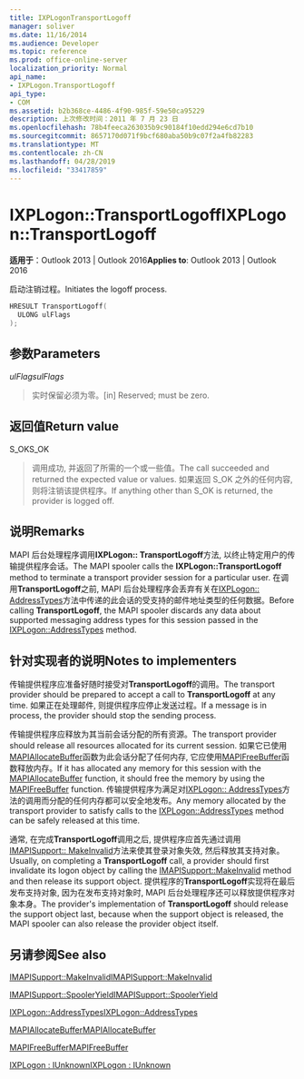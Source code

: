 ```yaml
---
title: IXPLogonTransportLogoff
manager: soliver
ms.date: 11/16/2014
ms.audience: Developer
ms.topic: reference
ms.prod: office-online-server
localization_priority: Normal
api_name:
- IXPLogon.TransportLogoff
api_type:
- COM
ms.assetid: b2b368ce-4486-4f90-985f-59e50ca95229
description: 上次修改时间：2011 年 7 月 23 日
ms.openlocfilehash: 78b4feeca263035b9c90184f10edd294e6cd7b10
ms.sourcegitcommit: 8657170d071f9bcf680aba50b9c07f2a4fb82283
ms.translationtype: MT
ms.contentlocale: zh-CN
ms.lasthandoff: 04/28/2019
ms.locfileid: "33417859"
---
```

# <a name="ixplogontransportlogoff"></a><span data-ttu-id="68bf8-103">IXPLogon::TransportLogoff</span><span class="sxs-lookup"><span data-stu-id="68bf8-103">IXPLogon::TransportLogoff</span></span>

  
  
<span data-ttu-id="68bf8-104">**适用于**：Outlook 2013 | Outlook 2016</span><span class="sxs-lookup"><span data-stu-id="68bf8-104">**Applies to**: Outlook 2013 | Outlook 2016</span></span> 
  
<span data-ttu-id="68bf8-105">启动注销过程。</span><span class="sxs-lookup"><span data-stu-id="68bf8-105">Initiates the logoff process.</span></span> 
  
```cpp
HRESULT TransportLogoff(
  ULONG ulFlags
);
```

## <a name="parameters"></a><span data-ttu-id="68bf8-106">参数</span><span class="sxs-lookup"><span data-stu-id="68bf8-106">Parameters</span></span>

 <span data-ttu-id="68bf8-107">_ulFlags_</span><span class="sxs-lookup"><span data-stu-id="68bf8-107">_ulFlags_</span></span>
  
> <span data-ttu-id="68bf8-108">实时保留必须为零。</span><span class="sxs-lookup"><span data-stu-id="68bf8-108">[in] Reserved; must be zero.</span></span>
    
## <a name="return-value"></a><span data-ttu-id="68bf8-109">返回值</span><span class="sxs-lookup"><span data-stu-id="68bf8-109">Return value</span></span>

<span data-ttu-id="68bf8-110">S_OK</span><span class="sxs-lookup"><span data-stu-id="68bf8-110">S_OK</span></span> 
  
> <span data-ttu-id="68bf8-111">调用成功, 并返回了所需的一个或一些值。</span><span class="sxs-lookup"><span data-stu-id="68bf8-111">The call succeeded and returned the expected value or values.</span></span> <span data-ttu-id="68bf8-112">如果返回 S_OK 之外的任何内容, 则将注销该提供程序。</span><span class="sxs-lookup"><span data-stu-id="68bf8-112">If anything other than S_OK is returned, the provider is logged off.</span></span>
    
## <a name="remarks"></a><span data-ttu-id="68bf8-113">说明</span><span class="sxs-lookup"><span data-stu-id="68bf8-113">Remarks</span></span>

<span data-ttu-id="68bf8-114">MAPI 后台处理程序调用**IXPLogon:: TransportLogoff**方法, 以终止特定用户的传输提供程序会话。</span><span class="sxs-lookup"><span data-stu-id="68bf8-114">The MAPI spooler calls the **IXPLogon::TransportLogoff** method to terminate a transport provider session for a particular user.</span></span> <span data-ttu-id="68bf8-115">在调用**TransportLogoff**之前, MAPI 后台处理程序会丢弃有关在[IXPLogon:: AddressTypes](ixplogon-addresstypes.md)方法中传递的此会话的受支持的邮件地址类型的任何数据。</span><span class="sxs-lookup"><span data-stu-id="68bf8-115">Before calling **TransportLogoff**, the MAPI spooler discards any data about supported messaging address types for this session passed in the [IXPLogon::AddressTypes](ixplogon-addresstypes.md) method.</span></span> 
  
## <a name="notes-to-implementers"></a><span data-ttu-id="68bf8-116">针对实现者的说明</span><span class="sxs-lookup"><span data-stu-id="68bf8-116">Notes to implementers</span></span>

<span data-ttu-id="68bf8-117">传输提供程序应准备好随时接受对**TransportLogoff**的调用。</span><span class="sxs-lookup"><span data-stu-id="68bf8-117">The transport provider should be prepared to accept a call to **TransportLogoff** at any time.</span></span> <span data-ttu-id="68bf8-118">如果正在处理邮件, 则提供程序应停止发送过程。</span><span class="sxs-lookup"><span data-stu-id="68bf8-118">If a message is in process, the provider should stop the sending process.</span></span> 
  
<span data-ttu-id="68bf8-119">传输提供程序应释放为其当前会话分配的所有资源。</span><span class="sxs-lookup"><span data-stu-id="68bf8-119">The transport provider should release all resources allocated for its current session.</span></span> <span data-ttu-id="68bf8-120">如果它已使用[MAPIAllocateBuffer](mapiallocatebuffer.md)函数为此会话分配了任何内存, 它应使用[MAPIFreeBuffer](mapifreebuffer.md)函数释放内存。</span><span class="sxs-lookup"><span data-stu-id="68bf8-120">If it has allocated any memory for this session with the [MAPIAllocateBuffer](mapiallocatebuffer.md) function, it should free the memory by using the [MAPIFreeBuffer](mapifreebuffer.md) function.</span></span> <span data-ttu-id="68bf8-121">传输提供程序为满足对[IXPLogon:: AddressTypes](ixplogon-addresstypes.md)方法的调用而分配的任何内存都可以安全地发布。</span><span class="sxs-lookup"><span data-stu-id="68bf8-121">Any memory allocated by the transport provider to satisfy calls to the [IXPLogon::AddressTypes](ixplogon-addresstypes.md) method can be safely released at this time.</span></span> 
  
<span data-ttu-id="68bf8-122">通常, 在完成**TransportLogoff**调用之后, 提供程序应首先通过调用[IMAPISupport:: MakeInvalid](imapisupport-makeinvalid.md)方法来使其登录对象失效, 然后释放其支持对象。</span><span class="sxs-lookup"><span data-stu-id="68bf8-122">Usually, on completing a **TransportLogoff** call, a provider should first invalidate its logon object by calling the [IMAPISupport::MakeInvalid](imapisupport-makeinvalid.md) method and then release its support object.</span></span> <span data-ttu-id="68bf8-123">提供程序的**TransportLogoff**实现将在最后发布支持对象, 因为在发布支持对象时, MAPI 后台处理程序还可以释放提供程序对象本身。</span><span class="sxs-lookup"><span data-stu-id="68bf8-123">The provider's implementation of **TransportLogoff** should release the support object last, because when the support object is released, the MAPI spooler can also release the provider object itself.</span></span> 
  
## <a name="see-also"></a><span data-ttu-id="68bf8-124">另请参阅</span><span class="sxs-lookup"><span data-stu-id="68bf8-124">See also</span></span>



[<span data-ttu-id="68bf8-125">IMAPISupport::MakeInvalid</span><span class="sxs-lookup"><span data-stu-id="68bf8-125">IMAPISupport::MakeInvalid</span></span>](imapisupport-makeinvalid.md)
  
[<span data-ttu-id="68bf8-126">IMAPISupport::SpoolerYield</span><span class="sxs-lookup"><span data-stu-id="68bf8-126">IMAPISupport::SpoolerYield</span></span>](imapisupport-spooleryield.md)
  
[<span data-ttu-id="68bf8-127">IXPLogon::AddressTypes</span><span class="sxs-lookup"><span data-stu-id="68bf8-127">IXPLogon::AddressTypes</span></span>](ixplogon-addresstypes.md)
  
[<span data-ttu-id="68bf8-128">MAPIAllocateBuffer</span><span class="sxs-lookup"><span data-stu-id="68bf8-128">MAPIAllocateBuffer</span></span>](mapiallocatebuffer.md)
  
[<span data-ttu-id="68bf8-129">MAPIFreeBuffer</span><span class="sxs-lookup"><span data-stu-id="68bf8-129">MAPIFreeBuffer</span></span>](mapifreebuffer.md)
  
[<span data-ttu-id="68bf8-130">IXPLogon : IUnknown</span><span class="sxs-lookup"><span data-stu-id="68bf8-130">IXPLogon : IUnknown</span></span>](ixplogoniunknown.md)

